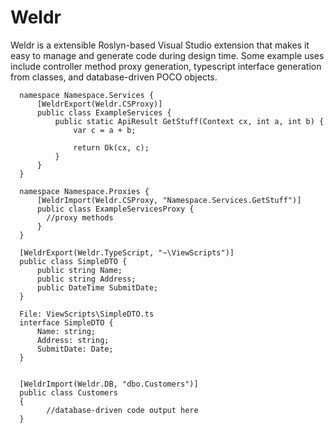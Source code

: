 # Weldr

Weldr is a extensible Roslyn-based Visual Studio extension that makes it easy to manage and generate code during design time. Some example uses include controller method proxy generation, typescript interface generation from classes, and database-driven POCO objects.

      
      namespace Namespace.Services {
          [WeldrExport(Weldr.CSProxy)]
          public class ExampleServices {
              public static ApiResult GetStuff(Context cx, int a, int b) {
                  var c = a + b;
      
                  return Ok(cx, c);
              }
          }
      }
      
      namespace Namespace.Proxies { 
          [WeldrImport(Weldr.CSProxy, "Namespace.Services.GetStuff")]
          public class ExampleServicesProxy {
            //proxy methods
          }
      }
      
      [WeldrExport(Weldr.TypeScript, "~\ViewScripts")]
      public class SimpleDTO {
          public string Name;
          public string Address;
          public DateTime SubmitDate;
      }
      
      File: ViewScripts\SimpleDTO.ts
      interface SimpleDTO {
          Name: string;
          Address: string;
          SubmitDate: Date;
      }
      
      
      [WeldrImport(Weldr.DB, "dbo.Customers")]
      public class Customers
      {
            //database-driven code output here
      }
